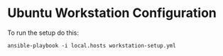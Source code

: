 # Ubuntu Workstation Configuration

To run the setup do this:

    ansible-playbook -i local.hosts workstation-setup.yml

